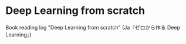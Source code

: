 # Deep Learning from scratch

Book reading log "Deep Learning from scratch" (Ja『ゼロから作る Deep Learning』)

